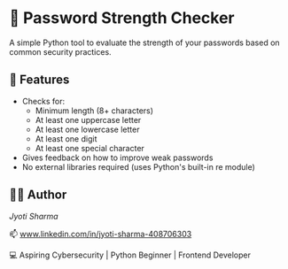 # 🔐 Password Strength Checker

A simple Python tool to evaluate the strength of your passwords based on common security practices.

## 📌 Features
- Checks for:
  - Minimum length (8+ characters)
  - At least one uppercase letter
  - At least one lowercase letter
  - At least one digit
  - At least one special character
- Gives feedback on how to improve weak passwords
- No external libraries required (uses Python's built-in re module)

## 👩‍💻 Author

*Jyoti Sharma*

📫 www.linkedin.com/in/jyoti-sharma-408706303

💻 Aspiring Cybersecurity | Python Beginner | Frontend Developer
